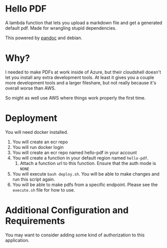 # Hello PDF

A lambda function that lets you upload a markdown file and get a generated default pdf. 
Made for wrangling stupid dependencies.

This powered by [pandoc][1] and debian.

[1]: https://pandoc.org/

# Why?

I needed to make PDFs at work inside of Azure, but their cloudshell doesn't let you install any extra development tools.
At least it gives you a couple more development tools and a larger fileshare, but not really because it's overall worse than AWS.

So might as well use AWS where things work properly the first time.


# Deployment

You will need docker installed.

1. You will create an ecr repo
2. You will run docker login
3. You will create an ecr repo named hello-pdf in your account
4. You will create a function in your default region named `hello-pdf`.
    1. Attach a function url to this function. Ensure that the auth mode is `NONE`
4. You will execute `bash deploy.sh`. You will be able to make changes and run this script again.
5. You will be able to make pdfs from a specific endpoint. Please see the `execute.sh` file for how to use.


# Additional Configuration and Requirements

You may want to consider adding some kind of authorization to this application.